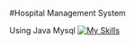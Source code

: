 #Hospital Management System

Using Java Mysql
[![My Skills](https://skillicons.dev/icons?i=git,java,mysql)](https://skillicons.dev)

